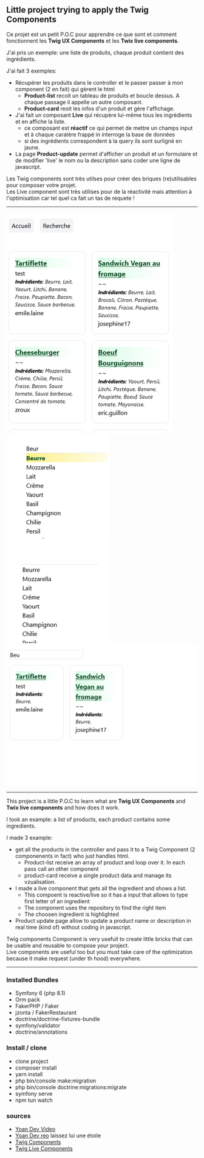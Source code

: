 ## Little project trying to apply the Twig Components

Ce projet est un petit P.O.C pour apprendre ce que sont et comment fonctionnent les **Twig UX Components** et les  **Twix live components**.

J'ai pris un exemple: une liste de produits, chaque produit contient des ingrédients.

J'ai fait 3 exemples:

- Récupérer les produits dans le controller et le passer passer à mon component (2 en fait) qui gèrent le html
  * **Product-list** recoit un tableau de produits et boucle dessus.  A chaque passage il appelle un autre composant.
  * **Product-card** reoit les infos d'un produit et gère l'affichage.
- J'ai fait un composant **Live** qui récupère lui-même tous les ingrédients et en affiche la liste.
  * ce composant est **réactif** ce qui permet de mettre un champs input et à chaque caratère frappé in interroge la base de données
  * si des ingrédients correspondent à la query ils sont surligné en jaune.
- La page **Product-update** permet d'afficher un produit et un formulaire et de modifier 'live' le nom ou la description sans coder une ligne de javascript.


Les Twig components sont très utilses pour créer des briques (re)utilisables pour composer votre projet.  
Les Live component sont très utilises pour de la réactivité mais attention à l'optimisation car tel quel ca fait un tas de requete !

-----------------------------------------------------------------------------------------------------------------------

![screenshot_twig_components_01.png](screenshot_twig_components_01.png)
![screenshot_twig_components_02.png](screenshot_twig_components_02.png)
![screenshot_twig_components_03.png](screenshot_twig_components_03.png)
![screenshot_twig_components_04.png](screenshot_twig_components_04.png)

-----------------------------------------------------------------------------------------------------------------------

This project is a little P.O.C to learn what are **Twig UX Components** and **Twix live components** and how does it work.  
  
I took an example: a list of products, each product contains some ingredients.
  
I made 3 example:
- get all the products in the controller and pass it to a Twig Component (2 componenents in fact) who just handles html.  
  * Product-list receive an array of product and loop over it. In each pass call an other component
  * product-card receive a single product data and manage its vzualisation.
- I made a live component that gets all the ingredient and shows a list.  
  * This compoent is reactive/live so it has a input that allows to type first letter of an ingredient 
  * The component uses the repository to find the right item
  * The choosen ingredient is highlighted
- Product update page allow to update a product name or description in real time (kind of) without coding in javascript.  

Twig components Component is very usefull to create little bricks that can be usable and reusable to compose your project.  
Live components are useful too but you must take care of the optimization because it make request (under th hood) everywhere.


-----------------------------------------------------------------------------------------------------------------------


### Installed Bundles
* Symfony 6 (php 8.1)
* Orm pack
* FakerPHP / Faker 
* jzonta / FakerRestaurant
* doctrine/doctrine-fixtures-bundle
* symfony/validator 
* doctrine/annotations

### Install / clone
* clone project
* composer install
* yarn install
* php bin/console make:migration
* php bin/console doctrine:migrations:migrate
* symfony serve
* npm tun watch


### sources
* [Yoan Dev Video](https://www.youtube.com/watch?v=dYVpEyH3kRw)
* [Yoan Dev reo](https://github.com/yoanbernabeu/D-couverte-des-Twig-et-Live-Components-Symfony-UX-) laissez lui une étoile
* [Twig Components](https://symfony.com/bundles/ux-twig-component/current/index.html)
* [Twig Live Components](https://symfony.com/bundles/ux-live-component/current/index.html#installation)